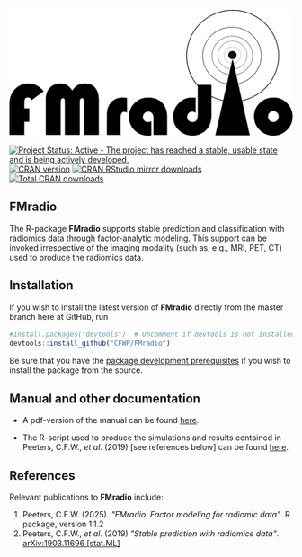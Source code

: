 ![FMradio](https://github.com/CFWP/FMradio/blob/master/inst/FMradioLOGO.png)


[![Project Status: Active - The project has reached a stable, usable state and is being actively developed.](http://www.repostatus.org/badges/latest/active.svg)](https://www.repostatus.org/#active)
[![CRAN version](http://www.r-pkg.org/badges/version/FMradio)](https://cran.r-project.org/package=FMradio)
[![CRAN RStudio mirror downloads](http://cranlogs.r-pkg.org/badges/FMradio)](https://cran.r-project.org/package=FMradio/index.html)
[![Total CRAN downloads](http://cranlogs.r-pkg.org/badges/grand-total/FMradio)](https://www.r-pkg.org:443/pkg/FMradio)


**FMradio**
---------------
The R-package **FMradio** supports stable prediction and classification with radiomics data through factor-analytic modeling.
This support can be invoked irrespective of the imaging modality (such as, e.g., MRI, PET, CT) used to produce the radiomics data.


## Installation

If you wish to install the latest version of **FMradio** directly from the master branch here at GitHub, run

```R
#install.packages("devtools")  # Uncomment if devtools is not installed
devtools::install_github("CFWP/FMradio")
```
Be sure that you have the [package development prerequisites](https://support.posit.co/hc/en-us/articles/200486498-Package-Development-Prerequisites) if you wish to install the package from the source.


## Manual and other documentation

* A pdf-version of the manual can be found [here](https://cfwp.github.io/PDFs/FMradio.pdf).

* The R-script used to produce the simulations and results contained in Peeters, C.F.W., *et al*. (2019) [see references below] can be found [here](https://cfwp.github.io/PDFs/Simulations&Analysis.R).


## References

Relevant publications to **FMradio** include:

 1. Peeters, C.F.W. (2025). 
    *"FMradio: Factor modeling for radiomic data"*. 
    R package, version 1.1.2
 2. Peeters, C.F.W., *et al*. (2019)
    *"Stable prediction with radiomics data"*.
    [arXiv:1903.11696 [stat.ML]](https://arxiv.org/abs/1903.11696)
